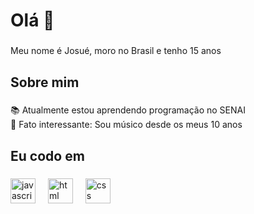 <h1 align="left">Olá 👋</h1>

###

<p align="left">Meu nome é Josué, moro no Brasil e tenho 15 anos</p>

###

<h2 align="left">Sobre mim</h2>

###

<p align="left">📚 Atualmente estou aprendendo programação no SENAI<br>🎲 Fato interessante: Sou músico desde os meus 10 anos</p>

###

<h2 align="left">Eu codo em</h2>

###

<div align="left">
  <img src="https://cdn.jsdelivr.net/gh/devicons/devicon/icons/javascript/javascript-original.svg" height="40" alt="javascript logo"  />
  <img width="12" />
  <img src="https://icones.pro/wp-content/uploads/2021/05/icone-html-orange.png" height="40" alt="html logo"  />
  <img width="12" />
  <img src="https://w7.pngwing.com/pngs/393/49/png-transparent-css-logo-thumbnail.png" height="40" alt="css logo" />
</div>

###
